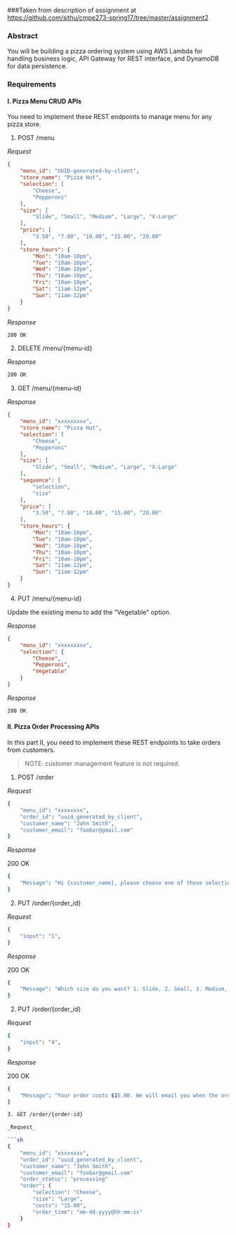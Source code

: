 ###Taken from description of assignment at https://github.com/sithu/cmpe273-spring17/tree/master/assignment2


### Abstract

You will be building a pizza ordering system using AWS Lambda for handling business logic, API Gateway for REST interface, and DynamoDB for data persistence.

### Requirements

#### I. Pizza Menu CRUD APIs

You need to implement these REST endpoints to manage menu for any pizza store.

1. POST /menu

_Request_

```json
{
    "menu_id": "UUID-generated-by-client",
    "store_name": "Pizza Hut",
    "selection": [
        "Cheese",
        "Pepperoni"
    ],
    "size": [
        "Slide", "Small", "Medium", "Large", "X-Large"
    ],
    "price": [
        "3.50", "7.00", "10.00", "15.00", "20.00"
    ],
    "store_hours": {
        "Mon": "10am-10pm",
        "Tue": "10am-10pm",
        "Wed": "10am-10pm",
        "Thu": "10am-10pm",
        "Fri": "10am-10pm",
        "Sat": "11am-12pm",
        "Sun": "11am-12pm"
    }
}
```

_Response_

```sh
200 OK
```

2. DELETE /menu/{menu-id}

_Response_

```sh
200 OK
```

3. GET /menu/{menu-id}

_Response_

```json
{
    "menu_id": "xxxxxxxxx",
    "store_name": "Pizza Hut",
    "selection": [ 
        "Cheese",
        "Pepperoni"
    ],
    "size": [
        "Slide", "Small", "Medium", "Large", "X-Large"
    ],
    "sequence": [
        "selection",
        "size"
    ],
    "price": [
        "3.50", "7.00", "10.00", "15.00", "20.00"
    ],
    "store_hours": {
        "Mon": "10am-10pm",
        "Tue": "10am-10pm",
        "Wed": "10am-10pm",
        "Thu": "10am-10pm",
        "Fri": "10am-10pm",
        "Sat": "11am-12pm",
        "Sun": "11am-12pm"
    }
}
```

4. PUT /menu/{menu-id}

Update the existing menu to add the "Vegetable" option.

_Response_

```json
{
    "menu_id": "xxxxxxxxx",
    "selection": { 
        "Cheese",
        "Pepperoni",
        "Vegetable"
    }   
}
```

_Response_

```sh
200 OK
```

#### II. Pizza Order Processing APIs

In this part II, you need to implement these REST endpoints to take orders from customers.

> NOTE: customer management feature is not required.

1. POST /order

_Request_

```sh
{   
    "menu_id": "xxxxxxxx",
    "order_id": "uuid_generated_by_client",
    "customer_name": "John Smith",
    "customer_email": "foobar@gmail.com"
}
```

_Response_

200 OK 

```sh
{
    "Message": "Hi {customer_name}, please choose one of these selection:  1. Cheese, 2. Pepperoni, 3.Vegetable"
}
```

2. PUT /order/{order_id}

_Request_

```sh
{   
    "input": "1",
}
```

_Response_

200 OK 

```sh
{
    "Message": "Which size do you want? 1. Slide, 2. Small, 3. Medium, 4. Large, 5. X-Large"
}
```

2. PUT /order/{order_id}

_Request_

```sh
{   
    "input": "4",
}
```

_Response_

200 OK 

```sh
{
    "Message": "Your order costs $15.00. We will email you when the order is ready. Thank you!"
}

3. GET /order/{order-id}

_Request_

```sh
{   
    "menu_id": "xxxxxxxx",
    "order_id": "uuid_generated_by_client",
    "customer_name": "John Smith",
    "customer_email": "foobar@gmail.com"
    "order_status": "processing"
    "order": {
        "selection": "Cheese",
        "size": "Large",
        "costs": "15.00",
        "order_time": "mm-dd-yyyy@hh:mm:ss"
    }
}
```


